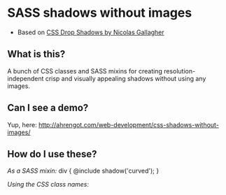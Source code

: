 # SASS shadows without images
- Based on [CSS Drop Shadows by Nicolas Gallagher](http://nicolasgallagher.com/css-drop-shadows-without-images/)

## What is this?
A bunch of CSS classes and SASS mixins for creating resolution-independent crisp and visually appealing shadows without using any images.

## Can I see a demo?
Yup, here: http://ahrengot.com/web-development/css-shadows-without-images/

## How do I use these?
*As a SASS mixin:*
    div {
        @include shadow('curved');
    }

*Using the CSS class names:*
    <div class="shadow curved"></div>
